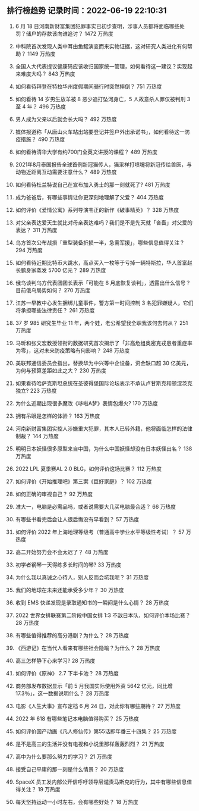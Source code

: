 
## 排行榜趋势 记录时间：2022-06-19 22:10:31
  
  1. 6 月 18 日河南新财富集团犯罪事实已初步查明，涉事人员都将面临哪些处罚？储户的存款该向谁追讨？ 1472 万热度
    
  2. 中科院首次发现人类中耳由鱼鳃演变而来实物证据，这对研究人类进化有何帮助？ 1149 万热度
    
  3. 全国人大代表提议健康码应该收归国家统一管理，如何看待这一建议？实现起来难度大吗？ 843 万热度
    
  4. 如何看待拜登在特拉华州度假期间骑行时突然摔倒？ 751 万热度
    
  5. 如何看待 14 岁男生放羊被 8 恶少追打坠河身亡，5 人故意杀人罪仅被判刑 3 至 4 年？ 496 万热度
    
  6. 男人成为父亲以后就会长大吗？ 492 万热度
    
  7. 媒体报道称「从唐山火车站出站要登记并签户外出承诺书」，如何看待这一防疫措施？ 490 万热度
    
  8. 如何看待清华大学有约700门全英文讲授的课程？ 489 万热度
    
  9. 2021年8月泰国报告全球首例新冠猫传人，猫采样打喷嚏将新冠传给兽医，与动物近距离互动需要注意什么？ 489 万热度
    
  10. 如何看待杜兰特说自己在宣布加入勇士的那一刻就死了? 481 万热度
    
  11. 成为爸爸后，有哪些事情让你更深刻地理解了父爱？ 404 万热度
    
  12. 如何评价《爱情公寓》系列导演韦正的新作《破事精英》？ 328 万热度
    
  13. 对父亲表达爱天生就比对母亲表达难吗？我们是不是先天就「吝啬」对父爱的表达？ 311 万热度
    
  14. 乌方首次公布战损「重型装备折损一半，急需军援」，哪些信息值得关注？ 294 万热度
    
  15. 如何看待近期比特币大跳水，高点买入一枚等于亏掉一辆特斯拉，华人首富赵长鹏身家蒸发 5700 亿元？ 289 万热度
    
  16. 俄乌谈判乌方代表团团长表示「可能在 8 月底恢复谈判」，透露出什么信号？目前俄乌局势如何？ 270 万热度
    
  17. 江苏一早教中心发生捆绑儿童事件，警方第一时间控制  3 名犯罪嫌疑人，它们将承担哪些法律责任？ 261 万热度
    
  18. 37 岁 985 研究生毕业 11 年，两个娃，老公希望我全职我该何去何从？ 251 万热度
    
  19. 马昕和张文宏教授领衔的数据研究首次揭示了「非高危组奥密克戎患者重症率为零」，这对未来防疫策略有何影响？ 248 万热度
    
  20. 美联邦通信委员会指出，替换华为中兴等中企设备，资金缺口超 30 亿美元，为何与预算差距如此之大？ 230 万热度
    
  21. 如果看待哈萨克斯坦总统在圣彼得堡国际论坛表示不承认卢甘斯克和顿涅茨克独立? 223 万热度
    
  22. 为什么近期出现很多魔改《哆啦A梦》表情包爆火? 170 万热度
    
  23. 拥有吊眼是怎样的体验？ 163 万热度
    
  24. 河南新财富集团实控人涉嫌重大犯罪，其本人已转外籍，他将面临怎样的法律制裁？ 144 万热度
    
  25. 明明日本妖怪很多原型来自中国，为什么中国妖怪却没有日本妖怪出名？ 138 万热度
    
  26. 2022 LPL 夏季赛AL 2:0 BLG，如何评价这场比赛？ 112 万热度
    
  27. 如何评价《开始推理吧》第三案《巨好家庭》？ 102 万热度
    
  28. 如何正确的审视自己？ 92 万热度
    
  29. 准大一，电脑是必需品吗，或者说需要大几买电脑最合适？ 66 万热度
    
  30. 有哪些书看完后会让人很后悔没有早看到？ 57 万热度
    
  31. 如何评价 2022 年上海地理等级考（普通高中学业水平等级性考试）？ 57 万热度
    
  32. 高二开始努力会不会太迟了？ 48 万热度
    
  33. 初学者钢琴一天得练多长时间的琴? 33 万热度
    
  34. 为什么我以真诚之心待人，别人反而会坑我呢？ 31 万热度
    
  35. 我们的地球在未来还能承受多少年？ 30 万热度
    
  36. 收到 EMS 快递发现是录取通知书的一瞬间是什么心情？ 28 万热度
    
  37. 2022 世界女排联赛第二阶段中国女排 1:3 不敌日本队，如何评价本场比赛？ 28 万热度
    
  38. 有哪些值得推荐的高分港剧？为什么？ 28 万热度
    
  39. 《西游记》在当代人看来有哪些社会隐喻？为什么？ 28 万热度
    
  40. 高三怎样静下心来学习? 28 万热度
    
  41. 如何评价《原神》 2.7 下半卡池？ 28 万热度
    
  42. 商务部发布数据显示「前 5 月我国实际使用外资 5642 亿元，同比增17.3％」，这一数据说明什么？ 28 万热度
    
  43. 电影《人生大事》宣布定档  6 月 24 日，对此你有哪些期待？ 27 万热度
    
  44. 2022 年 618 有哪些笔记本电脑值得购买？ 25 万热度
    
  45. 如何评价国产动画《凡人修仙传》第55话即年番三十四集？ 25 万热度
    
  46. 是不是高三的生活并没有电视和小说里那样轰轰烈烈？ 21 万热度
    
  47. 高中为什么要那么努力的学习？ 21 万热度
    
  48. 接受自己平庸的那一刻是什么情景？ 20 万热度
    
  49. SpaceX 员工发内部公开信呼吁领导层谴责马斯克的行为，其中有哪些信息值得关注？ 19 万热度
    
  50. 每天坚持运动一小时左右，会有哪些好处？ 18 万热度
    